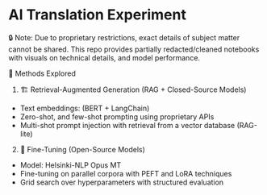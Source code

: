 # AI Translation Experiment

🔒 Note: Due to proprietary restrictions, exact details of subject matter cannot be shared. This repo provides partially redacted/cleaned notebooks with visuals on technical details, and model performance.

🚀 Methods Explored
1. 🏗️ Retrieval-Augmented Generation (RAG + Closed-Source Models)

 - Text embeddings: (BERT + LangChain)
 - Zero-shot, and few-shot prompting using proprietary APIs
 - Multi-shot prompt injection with retrieval from a vector database (RAG-lite)

2. 🧠 Fine-Tuning (Open-Source Models)

 - Model: Helsinki-NLP Opus MT
 - Fine-tuning on parallel corpora with PEFT and LoRA techniques
 - Grid search over hyperparameters with structured evaluation

